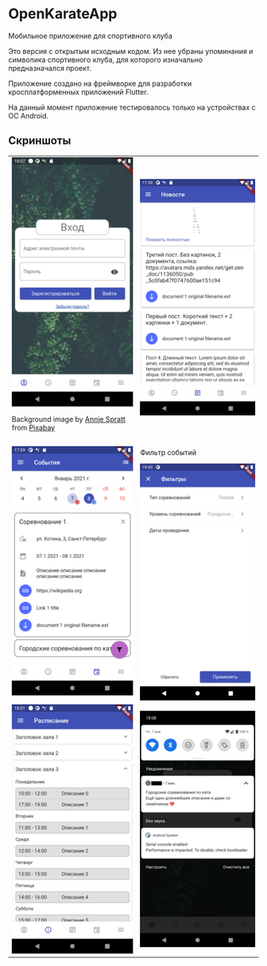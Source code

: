 # OpenKarateApp

Мобильное приложение для спортивного клуба

Это версия с открытым исходным кодом. Из нее убраны упоминания и символика
спортивного клуба, для которого изначально предназначался проект.

Приложение создано на фреймворке для разработки кросплатформенных приложений Flutter.

На данный момент приложение тестировалось только на устройствах с ОС Android.

## Скриншоты

<table>
  <tr>
    <td>
      <img alt="Страница входа" src="screenshots/login.png" />      
      <p>Background image by <a href="https://pixabay.com/users/anniespratt-4900708/">Annie Spratt</a> from <a href="https://pixabay.com/">Pixabay</a></p>
    </td>
    <td><img alt="Новости" src="screenshots/news.png" /></td>
  </tr>
  <tr>
    <td><img alt="Календарь с событиями" src="screenshots/events_calendar.png" /></td>
    <td><p>Фильтр событий</p><img alt="Фильтр событий" src="screenshots/events_filter.png" /></td>
  </tr>
  <tr>    
    <td><img alt="Расписание" src="screenshots/schedule.png" /></td>
    <td><img alt="Push уведомление" src="screenshots/notification.png" /></td>
  </tr>
</table>
